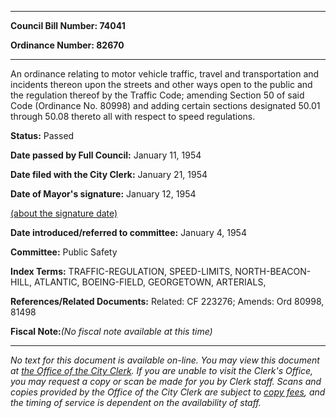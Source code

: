

********

**Council Bill Number: 74041**
   
**Ordinance Number: 82670**
********

 An ordinance relating to motor vehicle traffic, travel and transportation and incidents thereon upon the streets and other ways open to the public and the regulation thereof by the Traffic Code; amending Section 50 of said Code (Ordinance No. 80998) and adding certain sections designated 50.01 through 50.08 thereto all with respect to speed regulations.

**Status:** Passed
   
**Date passed by Full Council:** January 11, 1954
   
**Date filed with the City Clerk:** January 21, 1954
   
**Date of Mayor's signature:** January 12, 1954
   
[(about the signature date)](/~public/approvaldate.htm)
   
   
   
**Date introduced/referred to committee:** January 4, 1954
   
**Committee:** Public Safety
   
   
**Index Terms:** TRAFFIC-REGULATION, SPEED-LIMITS, NORTH-BEACON-HILL, ATLANTIC, BOEING-FIELD, GEORGETOWN, ARTERIALS,

**References/Related Documents:** Related: CF 223276; Amends: Ord 80998, 81498

**Fiscal Note:**_(No fiscal note available at this time)_
********

_No text for this document is available on-line. You may view this document at [the Office of the City Clerk](http://www.seattle.gov/leg/clerk/contactUs.htm). If you are unable to visit the Clerk's Office, you may request a copy or scan be made for you by Clerk staff. Scans and copies provided by the Office of the City Clerk are subject to [copy fees](http://clerk.seattle.gov/~public/clerkfees.htm), and the timing of service is dependent on the availability of staff._

